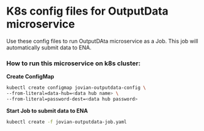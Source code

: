 # K8s config files for OutputData microservice
Use these config files to run OutputDAta microservice as a Job. This job will
automatically submit data to ENA.

### How to run this microservice on k8s cluster:
**Create ConfigMap**
```bash
kubectl create configmap jovian-outputdata-config \
--from-literal=data-hub=<data hub name> \
--from-literal=password-dest=<data hub password>
```

**Start Job to submit data to ENA**
```bash
kubectl create -f jovian-outputdata-job.yaml
```